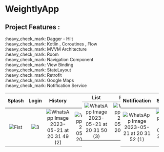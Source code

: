 # WeightlyApp

## Project Features :

<div>:heavy_check_mark: Dagger - Hilt</div>
<div>:heavy_check_mark: Kotlin , Coroutines , Flow</div>
<div>:heavy_check_mark: MVVM Architecture </div>
<div>:heavy_check_mark: Room</div>
<div>:heavy_check_mark: Navigation Component</div>
<div>:heavy_check_mark: View Binding</div>
<div>:heavy_check_mark: StateLayout</div>
<div>:heavy_check_mark: Retrofit</div>
<div>:heavy_check_mark: Google Maps</div>
<div>:heavy_check_mark: Notification Service</div>
<div style="display: flex;">

</br>

| Splash | Login | Home Line | Home Bar | 
|:-:|:-:|:-:|:-:|
| ![Fist](https://user-images.githubusercontent.com/63645518/213914690-d8ae3ae9-3cc2-4b34-8d28-820638f4f599.jpeg) | ![3](https://user-images.githubusercontent.com/63645518/213914834-14e9d23a-09f6-4474-b7bf-fafd4e372f07.jpeg) | ![WhatsApp Image 2023-05-21 at 20 31 49](https://github.com/gulten27/WeightlyApp/assets/63645518/3b4efea7-16a0-4520-8525-f00f8011860f) | ![WhatsApp Image 2023-05-21 at 20 31 49 (1)](https://github.com/gulten27/WeightlyApp/assets/63645518/82543d36-a638-4ca2-9116-40850c19b4a5) |


| History | Add | Update | Select Date | 
|:-:|:-:|:-:|:-:|
| ![WhatsApp Image 2023-05-21 at 20 31 49 (2)](https://github.com/gulten27/WeightlyApp/assets/63645518/1f571667-3fbe-4dc6-b155-9f56bbba76dd) | ![WhatsApp Image 2023-05-21 at 20 31 50](https://github.com/gulten27/WeightlyApp/assets/63645518/7cc9a9a3-c2ab-4a38-aa4d-cc00deabec27) | ![WhatsApp Image 2023-05-21 at 20 31 50 (1)](https://github.com/gulten27/WeightlyApp/assets/63645518/a1930308-e98e-4aec-b655-1a12e6e98a48) | ![WhatsApp Image 2023-05-21 at 20 31 50 (2)](https://github.com/gulten27/WeightlyApp/assets/63645518/325185be-5bcc-483b-beeb-81028669f713) |


| List | Runs | Run Add | Maps |
|:-:|:-:|:-:|:-:|
| ![WhatsApp Image 2023-05-21 at 20 31 50 (3)](https://github.com/gulten27/WeightlyApp/assets/63645518/f96c6bff-4986-4188-8516-a8dfeaf89157) | ![WhatsApp Image 2023-05-21 at 20 31 53 (2)](https://github.com/gulten27/WeightlyApp/assets/63645518/27033923-8771-4f32-b0ef-913d1e5e8c5d) | ![WhatsApp Image 2023-05-21 at 20 31 51](https://github.com/gulten27/WeightlyApp/assets/63645518/6e6f5df7-22ac-4083-bc55-ac4270fab8d1) | ![WhatsApp Image 2023-05-21 at 20 31 51 (2)](https://github.com/gulten27/WeightlyApp/assets/63645518/43940762-0cc7-4803-a0c8-af247a79f0e8) |


| Notification | Statistics | Settings | Setting Update |
|:-:|:-:|:-:|:-:|
| ![WhatsApp Image 2023-05-21 at 20 31 52 (1)](https://github.com/gulten27/WeightlyApp/assets/63645518/f3b716c1-35cd-4141-a5c9-ad188f4be7cc) | ![WhatsApp Image 2023-05-21 at 20 31 54 (1)](https://github.com/gulten27/WeightlyApp/assets/63645518/8d110d62-a98a-47d6-a088-4667b72d5db7) | ![WhatsApp Image 2023-05-21 at 20 31 54 (2)](https://github.com/gulten27/WeightlyApp/assets/63645518/9370e9cd-66cd-497b-9caa-d58d4853c0d0) | ![WhatsApp Image 2023-05-21 at 20 31 55](https://github.com/gulten27/WeightlyApp/assets/63645518/f4e9f242-4ff2-4202-ab35-bab93e439096) |






